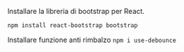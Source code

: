 
Installare la libreria di bootstrap per React.

`
npm install react-bootstrap bootstrap
`

Installare funzione anti rimbalzo
`
npm i use-debounce
`
